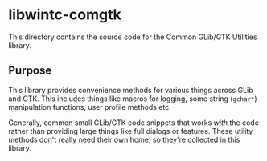 # libwintc-comgtk
This directory contains the source code for the Common GLib/GTK Utilities library.

## Purpose
This library provides convenience methods for various things across GLib and GTK. This includes things like macros for logging, some string (`gchar*`) manipulation functions, user profile methods etc.

Generally, common small GLib/GTK code snippets that works *with* the code rather than providing large things like full dialogs or features. These utility methods don't really need their own home, so they're collected in this library.
